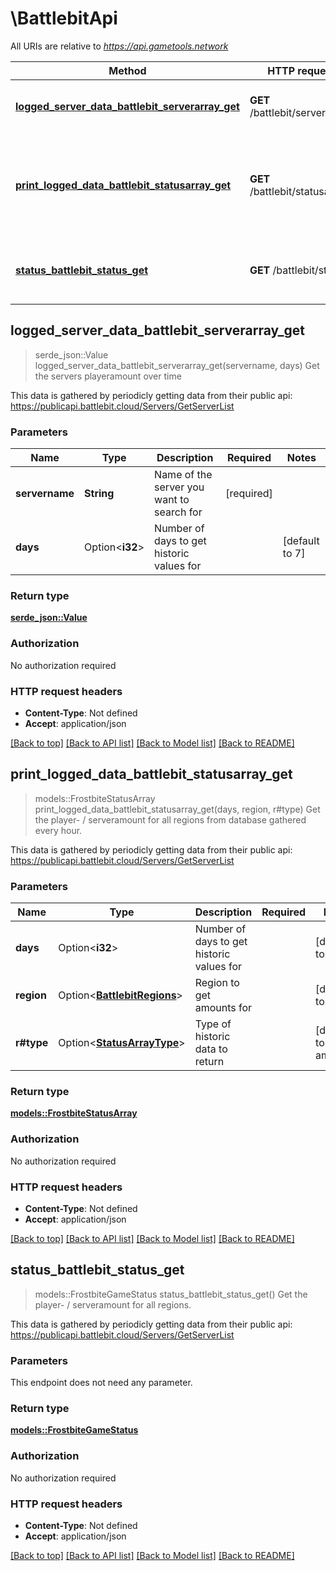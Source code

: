 # \BattlebitApi

All URIs are relative to *https://api.gametools.network*

Method | HTTP request | Description
------------- | ------------- | -------------
[**logged_server_data_battlebit_serverarray_get**](BattlebitApi.md#logged_server_data_battlebit_serverarray_get) | **GET** /battlebit/serverarray/ | Get the servers playeramount over time
[**print_logged_data_battlebit_statusarray_get**](BattlebitApi.md#print_logged_data_battlebit_statusarray_get) | **GET** /battlebit/statusarray/ | Get the player- / serveramount for all regions from database gathered every hour.
[**status_battlebit_status_get**](BattlebitApi.md#status_battlebit_status_get) | **GET** /battlebit/status/ | Get the player- / serveramount for all regions.



## logged_server_data_battlebit_serverarray_get

> serde_json::Value logged_server_data_battlebit_serverarray_get(servername, days)
Get the servers playeramount over time

This data is gathered by periodicly getting data from their public api: https://publicapi.battlebit.cloud/Servers/GetServerList

### Parameters


Name | Type | Description  | Required | Notes
------------- | ------------- | ------------- | ------------- | -------------
**servername** | **String** | Name of the server you want to search for | [required] |
**days** | Option<**i32**> | Number of days to get historic values for |  |[default to 7]

### Return type

[**serde_json::Value**](serde_json::Value.md)

### Authorization

No authorization required

### HTTP request headers

- **Content-Type**: Not defined
- **Accept**: application/json

[[Back to top]](#) [[Back to API list]](../README.md#documentation-for-api-endpoints) [[Back to Model list]](../README.md#documentation-for-models) [[Back to README]](../README.md)


## print_logged_data_battlebit_statusarray_get

> models::FrostbiteStatusArray print_logged_data_battlebit_statusarray_get(days, region, r#type)
Get the player- / serveramount for all regions from database gathered every hour.

This data is gathered by periodicly getting data from their public api: https://publicapi.battlebit.cloud/Servers/GetServerList

### Parameters


Name | Type | Description  | Required | Notes
------------- | ------------- | ------------- | ------------- | -------------
**days** | Option<**i32**> | Number of days to get historic values for |  |[default to 7]
**region** | Option<[**BattlebitRegions**](.md)> | Region to get amounts for |  |[default to all]
**r#type** | Option<[**StatusArrayType**](.md)> | Type of historic data to return |  |[default to amounts]

### Return type

[**models::FrostbiteStatusArray**](FrostbiteStatusArray.md)

### Authorization

No authorization required

### HTTP request headers

- **Content-Type**: Not defined
- **Accept**: application/json

[[Back to top]](#) [[Back to API list]](../README.md#documentation-for-api-endpoints) [[Back to Model list]](../README.md#documentation-for-models) [[Back to README]](../README.md)


## status_battlebit_status_get

> models::FrostbiteGameStatus status_battlebit_status_get()
Get the player- / serveramount for all regions.

This data is gathered by periodicly getting data from their public api: https://publicapi.battlebit.cloud/Servers/GetServerList

### Parameters

This endpoint does not need any parameter.

### Return type

[**models::FrostbiteGameStatus**](FrostbiteGameStatus.md)

### Authorization

No authorization required

### HTTP request headers

- **Content-Type**: Not defined
- **Accept**: application/json

[[Back to top]](#) [[Back to API list]](../README.md#documentation-for-api-endpoints) [[Back to Model list]](../README.md#documentation-for-models) [[Back to README]](../README.md)

